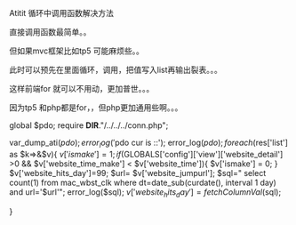 Atitit 循环中调用函数解决方法

直接调用函数最简单。。

但如果mvc框架比如tp5 可能麻烦些。。

此时可以预先在里面循环，调用，把值写入list再输出裂表。。。

这样前端for 就可以不用动，更加普世。。。


因为tp5 和php都是for，，但php更加通用些啊。。。


global  $pdo;
require __DIR__."/../../../conn.php";

var_dump_ati($pdo);
error_log('$pdo cur is ::');
error_log($pdo);
foreach($res['list'] as $k=>&$v){
    $v['ismake'] = 1;
    if($GLOBALS['config']['view']['website_detail'] >0 && $v['website_time_make'] < $v['website_time']){
        $v['ismake'] = 0;
    }
    $v['website_hits_day']=99;
    $url= $v['website_jumpurl'];
    $sql="  select count(1) from mac_wbst_clk  where dt=date_sub(curdate(), interval 1 day) and url='$url'";
    error_log($sql);
    $v['website_hits_day']=  fetchColumnVal($sql);

}

